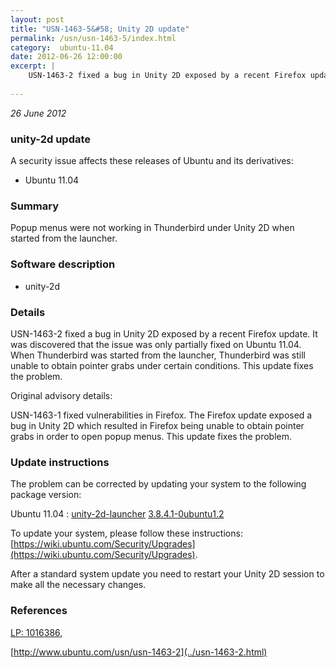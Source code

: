 ```yaml
---
layout: post
title: "USN-1463-5&#58; Unity 2D update"
permalink: /usn/usn-1463-5/index.html
category:  ubuntu-11.04
date: 2012-06-26 12:00:00
excerpt: |
    USN-1463-2 fixed a bug in Unity 2D exposed by a recent Firefox update. It was discovered that the issue was only partially fixed on Ubuntu 11.04. When Thunderbird was started from the launcher, Thunderbird was still unable to obtain pointer grabs under certain conditions. This update fixes the problem.
    
--- 
```

 
 

*26 June 2012*

### unity-2d update

A security issue affects these releases of Ubuntu and its derivatives:

* Ubuntu 11.04

### Summary

Popup menus were not working in Thunderbird under Unity 2D when started from the launcher.

### Software description

* unity-2d 

### Details

USN-1463-2 fixed a bug in Unity 2D exposed by a recent Firefox update. It was discovered that the issue was only partially fixed on Ubuntu 11.04. When Thunderbird was started from the launcher, Thunderbird was still unable to obtain pointer grabs under certain conditions. This update fixes the problem.

Original advisory details:

 USN-1463-1 fixed vulnerabilities in Firefox. The Firefox update exposed a bug in Unity 2D which resulted in Firefox being unable to obtain pointer grabs in order to open popup menus. This update fixes the problem. 

### Update instructions

The problem can be corrected by updating your system to the following package version:

Ubuntu 11.04
 : [unity-2d-launcher](https://launchpad.net/ubuntu/+source/unity-2d) <span> [3.8.4.1-0ubuntu1.2](https://launchpad.net/ubuntu/+source/unity-2d/3.8.4.1-0ubuntu1.2) </span> 

To update your system, please follow these instructions: [https://wiki.ubuntu.com/Security/Upgrades](https://wiki.ubuntu.com/Security/Upgrades).

After a standard system update you need to restart your Unity 2D session to make all the necessary changes. 

### References

 
 [LP: 1016386](https://launchpad.net/bugs/1016386), 

 [http://www.ubuntu.com/usn/usn-1463-2](../usn-1463-2.html)
 

